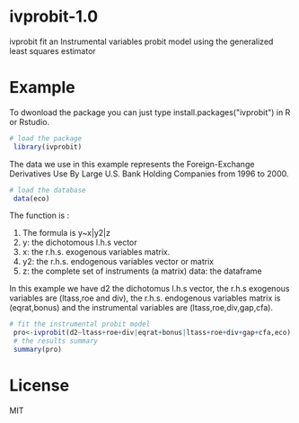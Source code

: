 # ivprobit-1.0
ivprobit fit an Instrumental variables probit model using the generalized least squares estimator
# Example
 
 To dwonload the package you can just type install.packages("ivprobit") in R or Rstudio.
 
```R
# load the package 
 library(ivprobit)
```

The data we use in this example represents the Foreign-Exchange Derivatives Use By Large U.S. Bank Holding Companies from 1996 to 2000.

```R
# load the database
 data(eco)
  ```

The function is :

1. The formula is y~x|y2|z
2. y: the dichotomous l.h.s vector
2. x:  the r.h.s. exogenous variables matrix.
3. y2:  the r.h.s. endogenous variables vector or matrix
4. z:  the complete set of instruments (a matrix)
 data: the dataframe

 In this example we have d2 the dichotomus l.h.s vector, the r.h.s exogenous variables are (ltass,roe and div), the r.h.s. endogenous variables matrix is (eqrat,bonus) and the instrumental variables are (ltass,roe,div,gap,cfa).

```R
# fit the instrumental probit model
 pro<-ivprobit(d2~ltass+roe+div|eqrat+bonus|ltass+roe+div+gap+cfa,eco)
 # the results summary
 summary(pro)
 ```
# License
MIT
